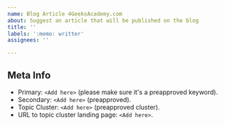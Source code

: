 ```yaml
---
name: Blog Article 4GeeksAcademy.com
about: Suggest an article that will be published on the blog
title: ''
labels: ':memo: writter'
assignees: ''

---
```


## Meta Info

- Primary: `<Add here>` (please make sure it's a preapproved keyword).
- Secondary: `<Add here>` (preapproved).
- Topic Cluster: `<Add here>` (preapproved cluster).
- URL to topic cluster landing page: `<Add here>`.
